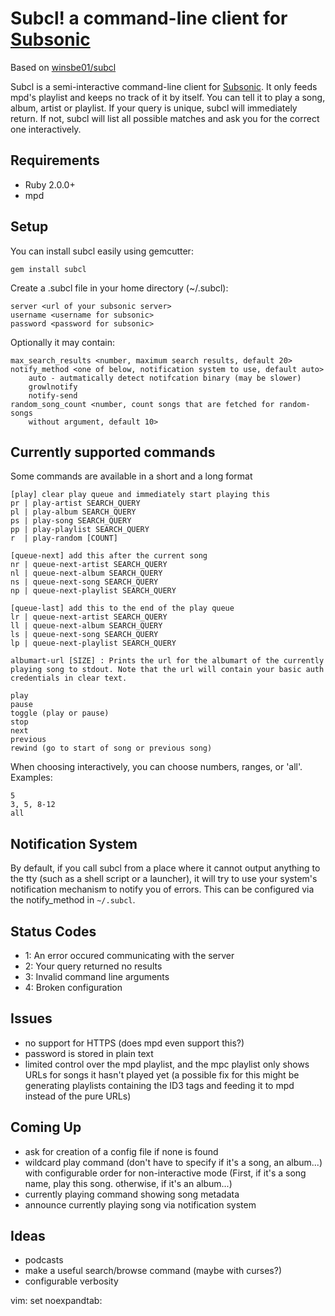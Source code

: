 Subcl! a command-line client for [Subsonic][sub]
==================================================
Based on [winsbe01/subcl][origin]

Subcl is a semi-interactive command-line client for [Subsonic][sub]. It only
feeds mpd's playlist and keeps no track of it by itself. You can tell it to
play a song, album, artist or playlist. If your query is unique, subcl will
immediately return. If not, subcl will list all possible matches and ask you
for the correct one interactively.

Requirements
------------
- Ruby 2.0.0+
- mpd

Setup
-----
You can install subcl easily using gemcutter:

	gem install subcl

Create a .subcl file in your home directory (~/.subcl):

	server <url of your subsonic server>
	username <username for subsonic>
	password <password for subsonic>

Optionally it may contain:

	max_search_results <number, maximum search results, default 20>
	notify_method <one of below, notification system to use, default auto>
		auto - autmatically detect notifcation binary (may be slower)
		growlnotify
		notify-send
	random_song_count <number, count songs that are fetched for random-songs
		without argument, default 10>

Currently supported commands
----------------------------
Some commands are available in a short and a long format

	[play] clear play queue and immediately start playing this
	pr | play-artist SEARCH_QUERY
	pl | play-album SEARCH_QUERY
	ps | play-song SEARCH_QUERY
	pp | play-playlist SEARCH_QUERY
	r  | play-random [COUNT]

	[queue-next] add this after the current song
	nr | queue-next-artist SEARCH_QUERY
	nl | queue-next-album SEARCH_QUERY
	ns | queue-next-song SEARCH_QUERY
	np | queue-next-playlist SEARCH_QUERY

	[queue-last] add this to the end of the play queue
	lr | queue-next-artist SEARCH_QUERY
	ll | queue-next-album SEARCH_QUERY
	ls | queue-next-song SEARCH_QUERY
	lp | queue-next-playlist SEARCH_QUERY

	albumart-url [SIZE] : Prints the url for the albumart of the currently
	playing song to stdout. Note that the url will contain your basic auth
	credentials in clear text.

	play
	pause
	toggle (play or pause)
	stop
	next
	previous
	rewind (go to start of song or previous song)

When choosing interactively, you can choose numbers, ranges, or 'all'. Examples:

	5
	3, 5, 8-12
	all

Notification System
-------------------
By default, if you call subcl from a place where it cannot output anything to
the tty (such as a shell script or a launcher), it will try to use your
system's notification mechanism to notify you of errors. This can be configured
via the notify_method in `~/.subcl`.


Status Codes
------------
- 1: An error occured communicating with the server
- 2: Your query returned no results
- 3: Invalid command line arguments
- 4: Broken configuration

Issues
------
- no support for HTTPS (does mpd even support this?)
- password is stored in plain text
- limited control over the mpd playlist, and the mpc playlist only shows URLs
	for songs it hasn't played yet (a possible fix for this might be generating
			playlists containing the ID3 tags and feeding it to mpd instead of the
			pure URLs)

Coming Up
---------
- ask for creation of a config file if none is found
- wildcard play command (don't have to specify if it's a song, an album...)
	with configurable order for non-interactive mode (First, if it's a song name,
			play this song. otherwise, if it's an album...)
- currently playing command showing song metadata
- announce currently playing song via notification system

Ideas
-----
- podcasts
- make a useful search/browse command (maybe with curses?)
- configurable verbosity

[sub]: http://subsonic.org
[origin]: https://github.com/winsbe01/subcl
vim: set noexpandtab:
